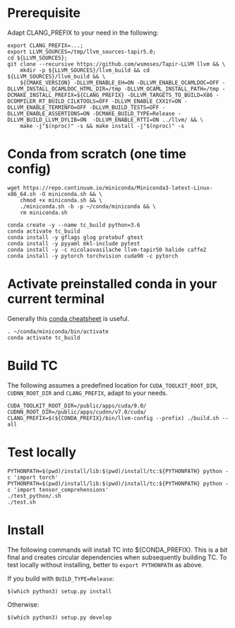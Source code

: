 # Prerequisite
Adapt CLANG_PREFIX to your need in the following:
```
export CLANG_PREFIX=...;
export LLVM_SOURCES=/tmp/llvm_sources-tapir5.0;
cd ${LLVM_SOURCES};
git clone --recursive https://github.com/wsmoses/Tapir-LLVM llvm && \
    mkdir -p ${LLVM_SOURCES}/llvm_build && cd ${LLVM_SOURCES}/llvm_build && \
    ${CMAKE_VERSION} -DLLVM_ENABLE_EH=ON -DLLVM_ENABLE_OCAMLDOC=OFF -DLLVM_INSTALL_OCAMLDOC_HTML_DIR=/tmp -DLLVM_OCAML_INSTALL_PATH=/tmp -DCMAKE_INSTALL_PREFIX=${CLANG_PREFIX} -DLLVM_TARGETS_TO_BUILD=X86 -DCOMPILER_RT_BUILD_CILKTOOLS=OFF -DLLVM_ENABLE_CXX1Y=ON -DLLVM_ENABLE_TERMINFO=OFF -DLLVM_BUILD_TESTS=OFF -DLLVM_ENABLE_ASSERTIONS=ON -DCMAKE_BUILD_TYPE=Release -DLLVM_BUILD_LLVM_DYLIB=ON  -DLLVM_ENABLE_RTTI=ON ../llvm/ && \
    make -j"$(nproc)" -s && make install -j"$(nproc)" -s
```

# Conda from scratch (one time config)
```
wget https://repo.continuum.io/miniconda/Miniconda3-latest-Linux-x86_64.sh -O miniconda.sh && \
    chmod +x miniconda.sh && \
    ./miniconda.sh -b -p ~/conda/miniconda && \
    rm miniconda.sh

conda create -y --name tc_build python=3.6
conda activate tc_build
conda install -y gflags glog protobuf gtest
conda install -y pyyaml mkl-include pytest
conda install -y -c nicolasvasilache llvm-tapir50 halide caffe2
conda install -y pytorch torchvision cuda90 -c pytorch
```

# Activate preinstalled conda in your current terminal
Generally this [conda cheatsheet](https://conda.io/docs/_downloads/conda-cheatsheet.pdf) is useful.
```
. ~/conda/miniconda/bin/activate
conda activate tc_build
```

# Build TC
The following assumes a predefined location for `CUDA_TOOLKIT_ROOT_DIR`, `CUDNN_ROOT_DIR` and `CLANG_PREFIX`, adapt to your needs.
```
CUDA_TOOLKIT_ROOT_DIR=/public/apps/cuda/9.0/ CUDNN_ROOT_DIR=/public/apps/cudnn/v7.0/cuda/ CLANG_PREFIX=$(${CONDA_PREFIX}/bin/llvm-config --prefix) ./build.sh --all
```

# Test locally
```
PYTHONPATH=$(pwd)/install/lib:$(pwd)/install/tc:${PYTHONPATH} python -c 'import torch'
PYTHONPATH=$(pwd)/install/lib:$(pwd)/install/tc:${PYTHONPATH} python -c 'import tensor_comprehensions'
./test_python/.sh
./test.sh
```

# Install
The following commands will install TC into ${CONDA_PREFIX}.
This is a bit final and creates circular dependencies when subsequently building TC.
To test locally without installing, better to `export PYTHONPATH` as above.

If you build with `BUILD_TYPE=Release`:
```
$(which python3) setup.py install
```

Otherwise:
```
$(which python3) setup.py develop
```